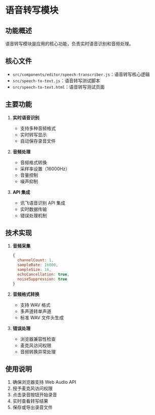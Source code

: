 # 语音转写模块

## 功能概述
语音转写模块是应用的核心功能，负责实时语音识别和音频处理。

## 核心文件
- `src/components/editor/speech-transcriber.js`：语音转写核心逻辑
- `src/speech-to-text.js`：语音转写测试脚本
- `src/speech-to-text.html`：语音转写测试页面

## 主要功能
1. **实时语音识别**
   - 支持多种音频格式
   - 实时转写显示
   - 自动保存录音文件

2. **音频处理**
   - 音频格式转换
   - 采样率设置（16000Hz）
   - 音量控制
   - 噪声抑制

3. **API 集成**
   - 讯飞语音识别 API 集成
   - 实时数据传输
   - 错误处理机制

## 技术实现
1. **音频采集**
   ```javascript
   {
     channelCount: 1,
     sampleRate: 16000,
     sampleSize: 16,
     echoCancellation: true,
     noiseSuppression: true
   }
   ```

2. **音频格式转换**
   - 支持 WAV 格式
   - 多声道转单声道
   - 标准 WAV 文件头生成

3. **错误处理**
   - 浏览器兼容性检查
   - 麦克风访问权限
   - 音频转换异常处理

## 使用说明
1. 确保浏览器支持 Web Audio API
2. 授予麦克风访问权限
3. 点击录音按钮开始录音
4. 实时查看转写结果
5. 保存或导出录音文件 